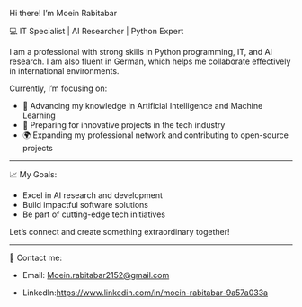 
 Hi there! I’m Moein Rabitabar

💻 IT Specialist | AI Researcher | Python Expert

I am a professional with strong skills in Python programming, IT, and AI research. I am also fluent in German, which helps me collaborate effectively in international environments.  

Currently, I’m focusing on: 
- 🚀 Advancing my knowledge in Artificial Intelligence and Machine Learning  
- 💼 Preparing for innovative projects in the tech industry  
- 🌍 Expanding my professional network and contributing to open-source projects  

---

📈 My Goals:  
- Excel in AI research and development  
- Build impactful software solutions  
- Be part of cutting-edge tech initiatives  

Let’s connect and create something extraordinary together!  

---

📩 Contact me:  
- Email: 
Moein.rabitabar2152@gmail.com
 
- LinkedIn:https://www.linkedin.com/in/moein-rabitabar-9a57a033a

